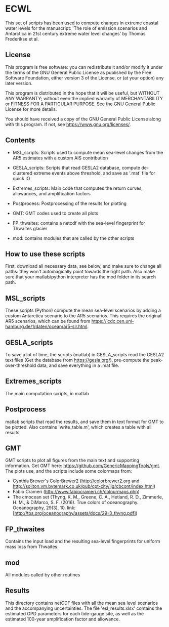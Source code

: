 # ECWL
This set of scripts has been used to compute changes in extreme coastal water levels for the manuscript: 'The role of emission scenarios and Antarctica in 21st century extreme water level changes' by Thomas Frederikse et al.

## License
This program is free software: you can redistribute it and/or modify
it under the terms of the GNU General Public License as published by
the Free Software Foundation, either version 3 of the License, or
(at your option) any later version.

This program is distributed in the hope that it will be useful,
but WITHOUT ANY WARRANTY; without even the implied warranty of
MERCHANTABILITY or FITNESS FOR A PARTICULAR PURPOSE.  See the
GNU General Public License for more details.

You should have received a copy of the GNU General Public License
along with this program.  If not, see <https://www.gnu.org/licenses/>.

## Contents
 - MSL_scripts: Scripts used to compute mean sea-level changes from the AR5 estimates with a custom AIS contribution

 - GESLA_scripts: Scripts that read GESLA2 database, compute de-clustered extreme events above threshold, and save as '.mat' file for quick IO

 - Extremes_scripts: Main code that computes the return curves, allowances, and amplification factors

 - Postprocess: Postprocessing of the results for plotting

 - GMT: GMT codes used to create all plots

 - FP_thwaites: contains a netcdf with the sea-level fingerprint for Thwaites glacier

 - mod: contains modules that are called by the other scripts


## How to use these scripts
First, download all necessary data, see below, and make sure to change all paths: they won't automagically point towards the right path. Also make sure that your matlab/python interpreter has the mod folder in its search path.

## MSL_scripts
These scripts (Python) compute the mean sea-level scenarios by adding a custom Antarctica scenario to the AR5 scenarios. This requires the original AR5 scenarios, which can be found from https://icdc.cen.uni-hamburg.de/1/daten/ocean/ar5-slr.html.

## GESLA_scripts
To save a lot of time, the scripts (matlab) in GESLA_scripts read the GESLA2 text files (Get the database from https://gesla.org/), pre-compute the peak-over-threshold data, and save everything in a .mat file.

## Extremes_scripts
The main computation scripts, in matlab

## Postprocess
matlab scripts that read the results, and save them in text format for GMT to be plotted. Also contains 'write_table.m', which creates a table with all results

## GMT
GMT scripts to plot all figures from the main text and supporting information. Get GMT here: https://github.com/GenericMappingTools/gmt. The plots use, and the scripts include some colormaps from:
- Cynthia Brewer's ColorBrewer2 (http://colorbrewer2.org and http://soliton.vm.bytemark.co.uk/pub/cpt-city/jjg/cbcont/index.html)
- Fabio Crameri (http://www.fabiocrameri.ch/colourmaps.php)
- The cmocean set (Thyng, K. M., Greene, C. A., Hetland, R. D., Zimmerle, H. M., & DiMarco, S. F. (2016). True colors of oceanography. Oceanography, 29(3), 10. link: [http://tos.org/oceanography/assets/docs/29-3_thyng.pdf])

## FP_thwaites
Contains the input load and the resulting sea-level fingerprints for uniform mass loss from Thwaites.

## mod
All modules called by other routines

## Results
This directory contains netCDF files with all the mean sea level scenarios and the accompanying uncertainties. The file 'esl_results.xlsx' contains the estimated GPD parameters for each tide-gauge site, as well as the estimated 100-year amplification factor and allowance.
